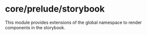 # core/prelude/storybook

This module provides extensions of the global namespace to render components in the storybook.
